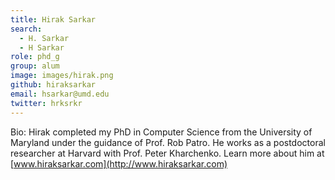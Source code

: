 ```yaml
---
title: Hirak Sarkar
search:
  - H. Sarkar
  - H Sarkar
role: phd_g
group: alum
image: images/hirak.png
github: hiraksarkar
email: hsarkar@umd.edu
twitter: hrksrkr
---
```


Bio: Hirak completed my PhD in Computer Science from the University of Maryland under the guidance of Prof. Rob Patro. He works as  a postdoctoral researcher at Harvard with Prof. Peter Kharchenko. Learn more about him at [www.hiraksarkar.com](http://www.hiraksarkar.com)
